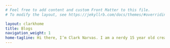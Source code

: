```yaml
---
# Feel free to add content and custom Front Matter to this file.
# To modify the layout, see https://jekyllrb.com/docs/themes/#overriding-theme-defaults

layout: clarkhome
title: Blogs
navigation_weight: 1
home-tagline: Hi there, I’m Clark Narvas. I am a nerdy 15 year old creating wonderful and mad content about productivity, technology, studying and all things in between. 🌟
---
```

